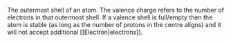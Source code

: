 The outermost shell of an atom. The valence charge refers to the number of electrons in that outermost shell. If a valence shell is full/empty then the atom is stable (as long as the number of protons in the centre aligns) and it will not accept additional [[Electron|electrons]]. 